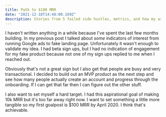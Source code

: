 ```yaml
---
title: Path to $100 MRR
date: "2021-12-18T14:48:00.169Z"
description: Stories from 5 failed side hustles, metrics, and how my assumptions changed as each one failed.
---
```


I haven't written anything in a while because I've spent the last few months building. In my previous post I talked about _some_ indicators of interest from running Google ads to fake landing page. Unfortunately it wasn't enough to validate my idea. I had beta sign ups, but I had no indication of engagement for my fake product because not one of my sign ups replied to me when I reached out.

Obviously that's not a great sign but I also get that people are busy and very transactional. I decided to build out an MVP product as the next step and see how many people actually create an account and progress through the onboarding. If I can get that far then I can figure out the other stuff.

I also want to set myself a hard target. I had this aspirational goal of making 10k MRR but it's too far away right now. I want to set something a little more tangible so my first goalpost is $100 MRR by April 2020. I think that's achievable.
